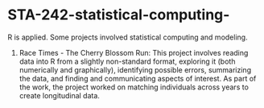 # STA-242-statistical-computing-
R is applied.
Some projects involved statistical computing and modeling.
1. Race Times - The Cherry Blossom Run:
This project involves reading data into R from a slightly non-standard format, exploring it (both numerically and graphically), identifying possible errors, summarizing the data, and finding and communicating aspects of interest. As part of the work, the project worked on matching individuals across years to create longitudinal data.
